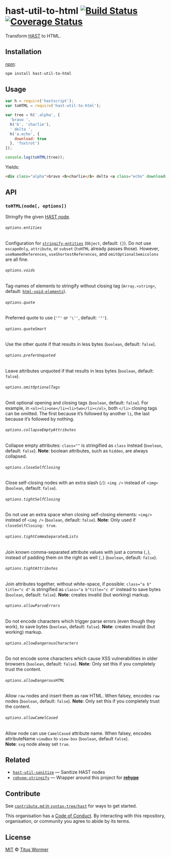 # hast-util-to-html [![Build Status][travis-badge]][travis] [![Coverage Status][codecov-badge]][codecov]

Transform [HAST][] to HTML.

## Installation

[npm][]:

```bash
npm install hast-util-to-html
```

## Usage

```javascript
var h = require('hastscript');
var toHTML = require('hast-util-to-html');

var tree = h('.alpha', [
  'bravo ',
  h('b', 'charlie'),
  ' delta ',
  h('a.echo', {
    download: true
  }, 'foxtrot')
]);

console.log(toHTML(tree));
```

Yields:

```html
<div class="alpha">bravo <b>charlie</b> delta <a class="echo" download>foxtrot</a></div>
```

## API

### `toHTML(node[, options])`

Stringify the given [HAST node][hast].

###### `options.entities`

Configuration for [`stringify-entities`][stringify-entities]
(`Object`, default: `{}`).  Do not use `escapeOnly`, `attribute`, or
`subset` (`toHTML` already passes those).  However, `useNamedReferences`,
`useShortestReferences`, and `omitOptionalSemicolons` are all fine.

###### `options.voids`

Tag-names of elements to stringify without closing tag (`Array.<string>`,
default: [`html-void-elements`][html-void-elements]).

###### `options.quote`

Preferred quote to use (`'"'` or `'\''`, default: `'"'`).

###### `options.quoteSmart`

Use the other quote if that results in less bytes (`boolean`, default:
`false`).

###### `options.preferUnquoted`

Leave attributes unquoted if that results in less bytes (`boolean`,
default: `false`).

###### `options.omitOptionalTags`

Omit optional opening and closing tags (`boolean`, default: `false`).
For example, in `<ol><li>one</li><li>two</li></ol>`, both `</li>`
closing tags can be omitted.  The first because it’s followed by
another `li`, the last because it’s followed by nothing.

###### `options.collapseEmptyAttributes`

Collapse empty attributes: `class=""` is stringified as `class` instead
(`boolean`, default: `false`).  **Note**: boolean attributes, such as
`hidden`, are always collapsed.

###### `options.closeSelfClosing`

Close self-closing nodes with an extra slash (`/`): `<img />` instead of
`<img>` (`boolean`, default: `false`).

###### `options.tightSelfClosing`

Do not use an extra space when closing self-closing elements: `<img/>`
instead of `<img />` (`boolean`, default: `false`).  **Note**: Only used
if `closeSelfClosing: true`.

###### `options.tightCommaSeparatedLists`

Join known comma-separated attribute values with just a comma (`,`),
instead of padding them on the right as well (`,`) (`boolean`,
default: `false`).

###### `options.tightAttributes`

Join attributes together, without white-space, if possible:
`class="a b" title="c d"` is stringified as `class="a b"title="c d"`
instead to save bytes (`boolean`, default: `false`).  **Note**: creates
invalid (but working) markup.

###### `options.allowParseErrors`

Do not encode characters which trigger parse errors (even though they
work), to save bytes (`boolean`, default: `false`).  **Note**: creates
invalid (but working) markup.

###### `options.allowDangerousCharacters`

Do not encode some characters which cause XSS vulnerabilities in older
browsers (`boolean`, default: `false`).  **Note**: Only set this if you
completely trust the content.

###### `options.allowDangerousHTML`

Allow `raw` nodes and insert them as raw HTML.  When falsey, encodes
`raw` nodes (`boolean`, default: `false`).  **Note**: Only set this if
you completely trust the content.

###### `options.allowCamelCased`

Allow node can use `CamelCased` attribute name.  When falsey, encodes 
attributeName `viewBox` to `view-box` (`boolean`, default `false`).  
**Note**: `svg` node alway set `true`.

## Related

*   [`hast-util-sanitize`][hast-util-sanitize]
    — Sanitize HAST nodes
*   [`rehype-stringify`](https://github.com/wooorm/rehype/tree/master/packages/rehype-stringify)
    — Wrapper around this project for [**rehype**](https://github.com/wooorm/rehype)

## Contribute

See [`contribute.md` in `syntax-tree/hast`][contribute] for ways to get
started.

This organisation has a [Code of Conduct][coc].  By interacting with this
repository, organisation, or community you agree to abide by its terms.

## License

[MIT][license] © [Titus Wormer][author]

<!-- Definitions -->

[travis-badge]: https://img.shields.io/travis/syntax-tree/hast-util-to-html.svg

[travis]: https://travis-ci.org/syntax-tree/hast-util-to-html

[codecov-badge]: https://img.shields.io/codecov/c/github/syntax-tree/hast-util-to-html.svg

[codecov]: https://codecov.io/github/syntax-tree/hast-util-to-html

[npm]: https://docs.npmjs.com/cli/install

[license]: LICENSE

[author]: http://wooorm.com

[hast]: https://github.com/syntax-tree/hast

[html-void-elements]: https://github.com/wooorm/html-void-elements

[stringify-entities]: https://github.com/wooorm/stringify-entities

[hast-util-sanitize]: https://github.com/syntax-tree/hast-util-sanitize

[contribute]: https://github.com/syntax-tree/hast/blob/master/contributing.md

[coc]: https://github.com/syntax-tree/hast/blob/master/code-of-conduct.md
